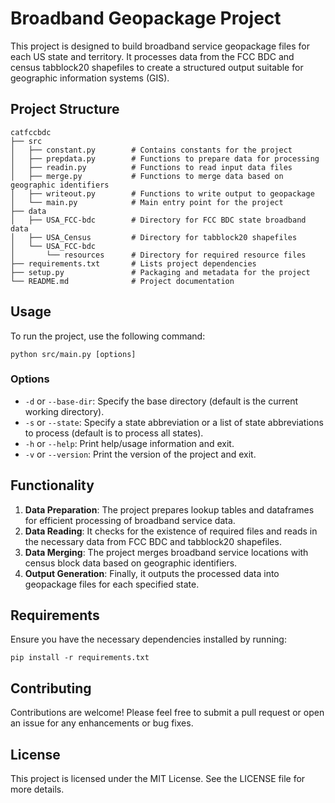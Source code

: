 # Broadband Geopackage Project

This project is designed to build broadband service geopackage files for each US state and territory. It processes data from the FCC BDC and census tabblock20 shapefiles to create a structured output suitable for geographic information systems (GIS).

## Project Structure

```
catfccbdc
├── src
│   ├── constant.py        # Contains constants for the project
│   ├── prepdata.py        # Functions to prepare data for processing
│   ├── readin.py          # Functions to read input data files
│   ├── merge.py           # Functions to merge data based on geographic identifiers
│   ├── writeout.py        # Functions to write output to geopackage
│   └── main.py            # Main entry point for the project
├── data
│   ├── USA_FCC-bdc        # Directory for FCC BDC state broadband data
│   ├── USA_Census         # Directory for tabblock20 shapefiles
│   └── USA_FCC-bdc
│       └── resources      # Directory for required resource files
├── requirements.txt       # Lists project dependencies
├── setup.py               # Packaging and metadata for the project
└── README.md              # Project documentation
```

## Usage

To run the project, use the following command:

```
python src/main.py [options]
```

### Options

- `-d` or `--base-dir`: Specify the base directory (default is the current working directory).
- `-s` or `--state`: Specify a state abbreviation or a list of state abbreviations to process (default is to process all states).
- `-h` or `--help`: Print help/usage information and exit.
- `-v` or `--version`: Print the version of the project and exit.

## Functionality

1. **Data Preparation**: The project prepares lookup tables and dataframes for efficient processing of broadband service data.
2. **Data Reading**: It checks for the existence of required files and reads in the necessary data from FCC BDC and tabblock20 shapefiles.
3. **Data Merging**: The project merges broadband service locations with census block data based on geographic identifiers.
4. **Output Generation**: Finally, it outputs the processed data into geopackage files for each specified state.

## Requirements

Ensure you have the necessary dependencies installed by running:

```
pip install -r requirements.txt
```

## Contributing

Contributions are welcome! Please feel free to submit a pull request or open an issue for any enhancements or bug fixes.

## License

This project is licensed under the MIT License. See the LICENSE file for more details.

